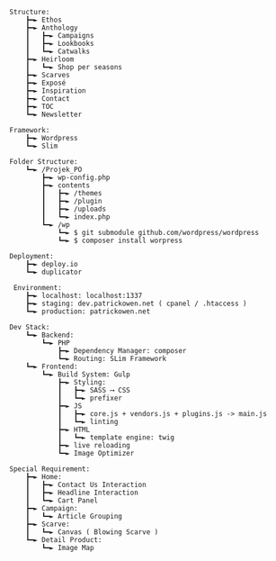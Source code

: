     Structure:
        ┣━► Ethos
        ┣━► Anthology
        ┃   ┣━► Campaigns
        ┃   ┣━► Lookbooks
        ┃   ┗━► Catwalks
        ┣━► Heirloom
        ┃   ┗━► Shop per seasons
        ┣━► Scarves
        ┣━► Exposé
        ┣━► Inspiration
        ┣━► Contact
        ┣━► TOC
        ┗━► Newsletter

    Framework:
        ┣━► Wordpress
        ┗━► Slim

    Folder Structure:
        ┗━► /Projek_PO
            ┣━► wp-config.php
            ┣━► contents
            ┃   ┣━► /themes
            ┃   ┣━► /plugin 
            ┃   ┣━► /uploads 
            ┃   ┗━► index.php
            ┗━► /wp
                ┗━► $ git submodule github.com/wordpress/wordpress
                ┗━► $ composer install worpress

    Deployment:
        ┣━► deploy.io
        ┗━► duplicator

     Environment:
        ┣━► localhost: localhost:1337
        ┣━► staging: dev.patrickowen.net ( cpanel / .htaccess )
        ┗━► production: patrickowen.net

    Dev Stack:
        ┗━► Backend:
            ┗━► PHP
                ┣━► Dependency Manager: composer
                ┗━► Routing: SLim Framework
        ┗━► Frontend:
            ┗━► Build System: Gulp
                ┣━► Styling:
                ┃   ┣━► SASS ⟶ CSS
                ┃   ┗━► prefixer
                ┣━► JS
                ┃   ┣━► core.js + vendors.js + plugins.js -> main.js
                ┃   ┗━► linting
                ┣━► HTML
                ┃   ┗━► template engine: twig
                ┣━► live reloading
                ┗━► Image Optimizer

    Special Requirement:
        ┣━► Home:
        ┃   ┣━► Contact Us Interaction
        ┃   ┣━► Headline Interaction
        ┃   ┗━► Cart Panel
        ┣━► Campaign:
        ┃   ┗━► Article Grouping
        ┣━► Scarve:
        ┃   ┗━► Canvas ( Blowing Scarve )
        ┗━► Detail Product:
            ┗━► Image Map